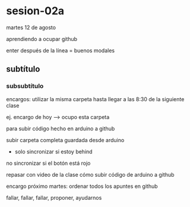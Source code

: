 # sesion-02a

martes 12 de agosto

aprendiendo a ocupar github

enter después de la línea = buenos modales

## subtítulo

### subsubtítulo

encargos: utilizar la misma carpeta hasta llegar a las 8:30 de la siguiente clase

ej. encargo de hoy --> ocupo esta carpeta

para subir código hecho en arduino a github

subir carpeta completa guardada desde arduino

* solo sincronizar si estoy behind

no sincronizar si el botón está rojo

repasar con video de la clase cómo subir código de arduino a github

encargo próximo martes: ordenar todos los apuntes en github

fallar, fallar, fallar, proponer, ayudarnos
